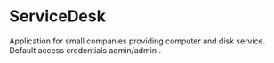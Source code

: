 # ServiceDesk
Application for small companies providing computer and disk service.
Default access credentials admin/admin .
